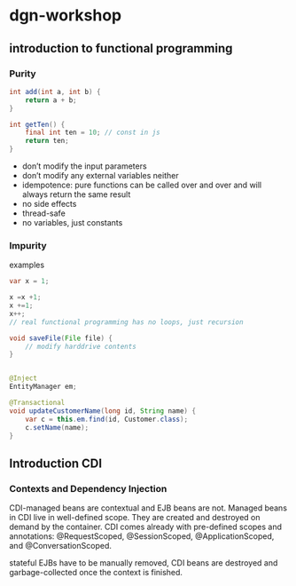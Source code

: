# dgn-workshop

## introduction to functional programming

### Purity

```java
int add(int a, int b) {
    return a + b;
}

int getTen() {
    final int ten = 10; // const in js
    return ten;
}
```

* don’t modify the input parameters
* don’t modify any external variables neither
* idempotence: pure functions can be called over and over and will always return the same result
* no side effects
* thread-safe
* no variables, just constants

### Impurity

examples

```java
var x = 1;

x =x +1;
x +=1;
x++;
// real functional programming has no loops, just recursion

void saveFile(File file) {
    // modify harddrive contents
}


@Inject
EntityManager em;

@Transactional
void updateCustomerName(long id, String name) {
    var c = this.em.find(id, Customer.class);
    c.setName(name);
}

```

## Introduction CDI

### Contexts and Dependency Injection

CDI-managed beans are contextual and EJB beans are not. Managed beans in CDI live in well-defined scope.
They are created and destroyed on demand by the container.
CDI comes already with pre-defined scopes and annotations:
@RequestScoped, @SessionScoped, @ApplicationScoped, and @ConversationScoped.

stateful EJBs have to be manually removed, CDI beans are destroyed and garbage-collected once the context is finished.
